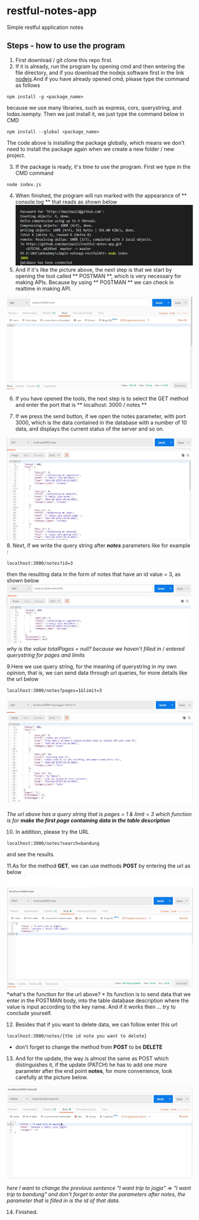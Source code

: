 # restful-notes-app
Simple restful application notes

## Steps - how to use the program

1. First download / git clone this repo first.
2. If it is already, run the program by opening cmd and then entering the file directory, and if you download the nodejs software first in the link [nodejs](https://nodejs.org/).And if you have already opened cmd, please type the command as follows
```
npm install -g <package_name>
```
because we use many libraries, such as express, cors, querystring, and lodas.isempty. Then we just install it, we just type the command below in CMD
```
npm install --global <package_name>
```
The code above is installing the package globally, which means we don't need to install the package again when we create a new folder / new project.

3. If the package is ready, it's time to use the program. First we type in the CMD command
```
node index.js
```
4. When finished, the program will run marked with the appearance of ** console.log ** that reads as shown below<br>
![alt text](https://raw.githubusercontent.com/maslow123/restful-notes-app/master/documentation/cap-1.JPG)
5. And if it's like the picture above, the next step is that we start by opening the tool called ** POSTMAN **, which is very necessary for making APIs. Because by using ** POSTMAN ** we can check in realtime in making API.<br>

![alt text](https://raw.githubusercontent.com/maslow123/restful-notes-app/master/documentation/cap-2.JPG)

6. If you have opened the tools, the next step is to select the GET method and enter the port that is ** localhost: 3000 / notes **

7. If we press the send button, if we open the notes parameter, with port 3000, which is the data contained in the database with a number of 10 data, and displays the current status of the server and so on.<br>

![alt text](https://raw.githubusercontent.com/maslow123/restful-notes-app/master/documentation/cap-3.JPG)
8. Next, if we write the query string after ***notes*** parameters like for example :
```
localhost:3000/notes?id=3
```
then the resulting data in the form of notes that have an id value = 3, as shown below
![alt text](https://raw.githubusercontent.com/maslow123/restful-notes-app/master/documentation/cap-4.JPG)
*why is the value totalPages = null? because we haven't filled in / entered querystring for pages and limits*

9.Here we use query string, for the meaning of querystring in my own opinion, that is, we can send data through url queries, for more details like the url below
```
localhost:3000/notes?pages=1&limit=3
```

![alt text](https://raw.githubusercontent.com/maslow123/restful-notes-app/master/documentation/cap-5.JPG)

*The url above has a query string that is pages = 1 & limit = 3 which function is for **make the first page containing data in the table description***

10. In addition, please try the URL
```
localhost:3000/notes?search=bandung
```
and see the results.

11.As for the method **GET**, we can use methods **POST** by entering the url as below<br>
![alt text](https://raw.githubusercontent.com/maslow123/restful-notes-app/master/documentation/cap-6.JPG)
*what's the function for the url above? * Its function is to send data that we enter in the POSTMAN body, into the table database description where the value is input according to the key name. And if it works then ... try to conclude yourself.

12. Besides that if you want to delete data, we can follow enter this url
```
localhost:3000/notes/{the id note you want to delete}
```
* don't forget to change the method from **POST** to be **DELETE**

13. And for the update, the way is almost the same as POST which distinguishes it, if the update (PATCH) he has to add one more parameter after the end point **notes**, for more convenience, look carefully at the picture below.<br>

![alt text](https://raw.githubusercontent.com/maslow123/restful-notes-app/master/documentation/cap-7.JPG)

*here I want to change the previous sentence "I want trip to jogja" => "I want trip to bandung" and don't forget to enter the parameters after notes, the parameter that is filled in is the id of that data.*

14. Finished.


